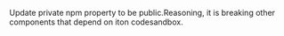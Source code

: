 Update private npm property to be public.Reasoning, it is breaking other components that depend on iton codesandbox.